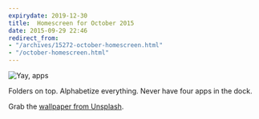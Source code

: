 ```yaml
---
expirydate: 2019-12-30
title:  Homescreen for October 2015
date: 2015-09-29 22:46
redirect_from:
- "/archives/15272-october-homescreen.html"
- "/october-homescreen.html"
---
```



![Yay, apps]({{site.root}}/assets/images/homescreen-2015-10.png)

Folders on top. Alphabetize everything. Never have four apps in the dock. 

Grab the [wallpaper from Unsplash](https://images.unsplash.com/photo-1428604422807-314cf752cbc9?q=80&fm=jpg&s=4a1ffa0b12e37f4ecdb5746d09a7a795). 
